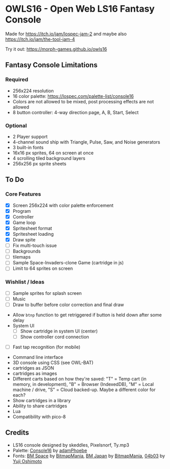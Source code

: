 # OWLS16 - Open Web LS16 Fantasy Console

Made for https://itch.io/jam/lospec-jam-2 and maybe also https://itch.io/jam/the-tool-jam-4

Try it out: https://morph-games.github.io/owls16

## Fantasy Console Limitations

### Required

- 256x224 resolution
- 16 color palette: https://lospec.com/palette-list/console16
- Colors are not allowed to be mixed, post processing effects are not allowed
- 8 button controller: 4-way direction page, A, B, Start, Select

### Optional

- 2 Player support
- 4-channel sound ship with Triangle, Pulse, Saw, and Noise generators
- 3 built-in fonts
- 16x16 px sprites, 64 on screen at once
- 4 scrolling tiled background layers
- 256x256 px sprite sheets

## To Do
### Core Features

- [X] Screen 256x224 with color palette enforcement
- [x] Program
- [x] Controller
- [x] Game loop
- [x] Spritesheet format
- [x] Spritesheet loading
- [x] Draw spite
- [ ] Fix multi-touch issue
- [ ] Backgrounds
- [ ] tilemaps
- [ ] Sample Space-Invaders-clone Game (cartridge in js)
- [ ] Limit to 64 sprites on screen

### Wishlist / Ideas

- [ ] Sample sprites for splash screen
- [ ] Music
- [ ] Draw to buffer before color correction and final draw
- Allow `btnp` function to get retriggered if button is held down after some delay
- System UI
	- [ ] Show cartridge in system UI (center)
	- [ ] Show controller cord connection
- [ ] Fast tap recognition (for mobile)
- Command line interface
- 3D console using CSS (see OWL-BAT)
- cartridges as JSON
- cartridges as images
- Different carts based on how they're saved: "T" = Temp cart (in memory, in development), "B" = Browser (IndexedDB), "M" = Local machine / drive, "S" = Cloud backed-up. Maybe a different color for each?
- Show cartridges in a library
- Ability to share cartridges
- Lua
- Compatibility with pico-8

## Credits

- LS16 console designed by skeddles, Pixelsnorf, Ty.mp3
- Palette: [Console16](https://lospec.com/palette-list/console16) by [adamPhoebe](https://lospec.com/adamphoebe)
- Fonts: [BM Space](https://www.dafont.com/bm-space.font) by [BitmapMania](https://www.dafont.com/bitmapmania.d283), [BM Japan](https://www.dafont.com/bm-japan.font) by [BitmapMania](https://www.dafont.com/bitmapmania.d283), [04b03](http://04.jp.org/) by [Yuji Oshimoto](http://04.jp.org/)
